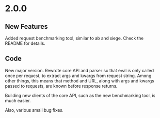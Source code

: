 # 2.0.0

## New Features

Added request benchmarking tool, similar to ab and siege. Check the README for details.

## Code

New major version. Rewrote core API and parser so that eval is only called once per request, to extract args and kwargs from request string. Among other things, this means that method and URL, along with args and kwargs passed to requests, are known before response returns.

Building new clients of the core API, such as the new benchmarking tool, is much easier.

Also, various small bug fixes.
